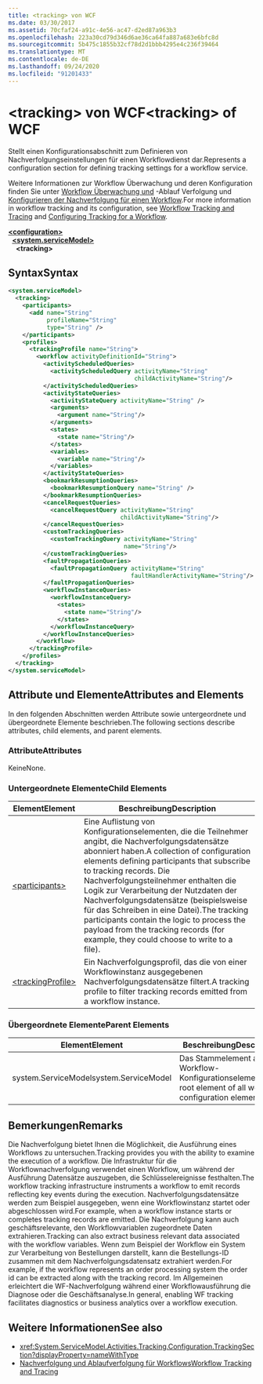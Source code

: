 ```yaml
---
title: <tracking> von WCF
ms.date: 03/30/2017
ms.assetid: 70cfaf24-a91c-4e56-ac47-d2ed87a963b3
ms.openlocfilehash: 223a30cd79d346d6ae36ca64fa887a683e6bfc8d
ms.sourcegitcommit: 5b475c1855b32cf78d2d1bbb4295e4c236f39464
ms.translationtype: MT
ms.contentlocale: de-DE
ms.lasthandoff: 09/24/2020
ms.locfileid: "91201433"
---
```

# <a name="tracking-of-wcf"></a><span data-ttu-id="b3c0c-102">\<tracking> von WCF</span><span class="sxs-lookup"><span data-stu-id="b3c0c-102">\<tracking> of WCF</span></span>

<span data-ttu-id="b3c0c-103">Stellt einen Konfigurationsabschnitt zum Definieren von Nachverfolgungseinstellungen für einen Workflowdienst dar.</span><span class="sxs-lookup"><span data-stu-id="b3c0c-103">Represents a configuration section for defining tracking settings for a workflow service.</span></span>  
  
 <span data-ttu-id="b3c0c-104">Weitere Informationen zur Workflow Überwachung und deren Konfiguration finden Sie unter [Workflow Überwachung und](../../../windows-workflow-foundation/workflow-tracking-and-tracing.md) -Ablauf Verfolgung und [Konfigurieren der Nachverfolgung für einen Workflow](../../../windows-workflow-foundation/configuring-tracking-for-a-workflow.md).</span><span class="sxs-lookup"><span data-stu-id="b3c0c-104">For more information in workflow tracking and its configuration, see [Workflow Tracking and Tracing](../../../windows-workflow-foundation/workflow-tracking-and-tracing.md) and [Configuring Tracking for a Workflow](../../../windows-workflow-foundation/configuring-tracking-for-a-workflow.md).</span></span>  
  
[**\<configuration>**](../configuration-element.md)\
&nbsp;&nbsp;[**\<system.serviceModel>**](system-servicemodel.md)\
&nbsp;&nbsp;&nbsp;&nbsp;**\<tracking>**  
  
## <a name="syntax"></a><span data-ttu-id="b3c0c-105">Syntax</span><span class="sxs-lookup"><span data-stu-id="b3c0c-105">Syntax</span></span>  
  
```xml  
<system.serviceModel>
  <tracking>
    <participants>
      <add name="String"
           profileName="String"
           type="String" />
    </participants>
    <profiles>
      <trackingProfile name="String">
        <workflow activityDefinitionId="String">
          <activityScheduledQueries>
            <activityScheduledQuery activityName="String"
                                    childActivityName="String"/>
          </activityScheduledQueries>
          <activityStateQueries>
            <activityStateQuery activityName="String" />
            <arguments>
              <argument name="String"/>
            </arguments>
            <states>
              <state name="String"/>
            </states>
            <variables>
              <variable name="String"/>
            </variables>
          </activityStateQueries>
          <bookmarkResumptionQueries>
            <bookmarkResumptionQuery name="String" />
          </bookmarkResumptionQueries>
          <cancelRequestQueries>
            <cancelRequestQuery activityName="String"
                                childActivityName="String"/>
          </cancelRequestQueries>
          <customTrackingQueries>
            <customTrackingQuery activityName="String"
                                 name="String"/>
          </customTrackingQueries>
          <faultPropagationQueries>
            <faultPropagationQuery activityName="String"
                                   faultHandlerActivityName="String"/>
          </faultPropagationQueries>
          <workflowInstanceQueries>
            <workflowInstanceQuery>
              <states>
                <state name="String"/>
              </states>
            </workflowInstanceQuery>
          </workflowInstanceQueries>
        </workflow>
      </trackingProfile>
    </profiles>
  </tracking>
</system.serviceModel>
```  
  
## <a name="attributes-and-elements"></a><span data-ttu-id="b3c0c-106">Attribute und Elemente</span><span class="sxs-lookup"><span data-stu-id="b3c0c-106">Attributes and Elements</span></span>  

 <span data-ttu-id="b3c0c-107">In den folgenden Abschnitten werden Attribute sowie untergeordnete und übergeordnete Elemente beschrieben.</span><span class="sxs-lookup"><span data-stu-id="b3c0c-107">The following sections describe attributes, child elements, and parent elements.</span></span>  
  
### <a name="attributes"></a><span data-ttu-id="b3c0c-108">Attribute</span><span class="sxs-lookup"><span data-stu-id="b3c0c-108">Attributes</span></span>  

 <span data-ttu-id="b3c0c-109">Keine</span><span class="sxs-lookup"><span data-stu-id="b3c0c-109">None.</span></span>  
  
### <a name="child-elements"></a><span data-ttu-id="b3c0c-110">Untergeordnete Elemente</span><span class="sxs-lookup"><span data-stu-id="b3c0c-110">Child Elements</span></span>  
  
|<span data-ttu-id="b3c0c-111">Element</span><span class="sxs-lookup"><span data-stu-id="b3c0c-111">Element</span></span>|<span data-ttu-id="b3c0c-112">Beschreibung</span><span class="sxs-lookup"><span data-stu-id="b3c0c-112">Description</span></span>|  
|-------------|-----------------|  
|[\<participants>](../windows-workflow-foundation/participants.md)|<span data-ttu-id="b3c0c-113">Eine Auflistung von Konfigurationselementen, die die Teilnehmer angibt, die Nachverfolgungsdatensätze abonniert haben.</span><span class="sxs-lookup"><span data-stu-id="b3c0c-113">A collection of configuration elements defining participants that subscribe to tracking records.</span></span> <span data-ttu-id="b3c0c-114">Die Nachverfolgungsteilnehmer enthalten die Logik zur Verarbeitung der Nutzdaten der Nachverfolgungsdatensätze (beispielsweise für das Schreiben in eine Datei).</span><span class="sxs-lookup"><span data-stu-id="b3c0c-114">The tracking participants contain the logic to process the payload from the tracking records (for example, they could choose to write to a file).</span></span>|  
|[\<trackingProfile>](../windows-workflow-foundation/trackingprofile.md)|<span data-ttu-id="b3c0c-115">Ein Nachverfolgungsprofil, das die von einer Workflowinstanz ausgegebenen Nachverfolgungsdatensätze filtert.</span><span class="sxs-lookup"><span data-stu-id="b3c0c-115">A tracking profile to filter tracking records emitted from a workflow instance.</span></span>|  
  
### <a name="parent-elements"></a><span data-ttu-id="b3c0c-116">Übergeordnete Elemente</span><span class="sxs-lookup"><span data-stu-id="b3c0c-116">Parent Elements</span></span>  
  
|<span data-ttu-id="b3c0c-117">Element</span><span class="sxs-lookup"><span data-stu-id="b3c0c-117">Element</span></span>|<span data-ttu-id="b3c0c-118">Beschreibung</span><span class="sxs-lookup"><span data-stu-id="b3c0c-118">Description</span></span>|  
|-------------|-----------------|  
|<span data-ttu-id="b3c0c-119">system.ServiceModel</span><span class="sxs-lookup"><span data-stu-id="b3c0c-119">system.ServiceModel</span></span>|<span data-ttu-id="b3c0c-120">Das Stammelement aller Workflow-Konfigurationselemente.</span><span class="sxs-lookup"><span data-stu-id="b3c0c-120">The root element of all workflow configuration elements.</span></span>|  
  
## <a name="remarks"></a><span data-ttu-id="b3c0c-121">Bemerkungen</span><span class="sxs-lookup"><span data-stu-id="b3c0c-121">Remarks</span></span>  

 <span data-ttu-id="b3c0c-122">Die Nachverfolgung bietet Ihnen die Möglichkeit, die Ausführung eines Workflows zu untersuchen.</span><span class="sxs-lookup"><span data-stu-id="b3c0c-122">Tracking provides you with the ability to examine the execution of a workflow.</span></span> <span data-ttu-id="b3c0c-123">Die Infrastruktur für die Workflownachverfolgung verwendet einen Workflow, um während der Ausführung Datensätze auszugeben, die Schlüsselereignisse festhalten.</span><span class="sxs-lookup"><span data-stu-id="b3c0c-123">The workflow tracking infrastructure instruments a workflow to emit records reflecting key events during the execution.</span></span> <span data-ttu-id="b3c0c-124">Nachverfolgungsdatensätze werden zum Beispiel ausgegeben, wenn eine Workflowinstanz startet oder abgeschlossen wird.</span><span class="sxs-lookup"><span data-stu-id="b3c0c-124">For example, when a workflow instance starts or completes tracking records are emitted.</span></span> <span data-ttu-id="b3c0c-125">Die Nachverfolgung kann auch geschäftsrelevante, den Workflowvariablen zugeordnete Daten extrahieren.</span><span class="sxs-lookup"><span data-stu-id="b3c0c-125">Tracking can also extract business relevant data associated with the workflow variables.</span></span> <span data-ttu-id="b3c0c-126">Wenn zum Beispiel der Workflow ein System zur Verarbeitung von Bestellungen darstellt, kann die Bestellungs-ID zusammen mit dem Nachverfolgungsdatensatz extrahiert werden.</span><span class="sxs-lookup"><span data-stu-id="b3c0c-126">For example, if the workflow represents an order processing system the order id can be extracted along with the tracking record.</span></span> <span data-ttu-id="b3c0c-127">Im Allgemeinen erleichtert die WF-Nachverfolgung während einer Workflowausführung die Diagnose oder die Geschäftsanalyse.</span><span class="sxs-lookup"><span data-stu-id="b3c0c-127">In general, enabling WF tracking facilitates diagnostics or business analytics over a workflow execution.</span></span>  
  
## <a name="see-also"></a><span data-ttu-id="b3c0c-128">Weitere Informationen</span><span class="sxs-lookup"><span data-stu-id="b3c0c-128">See also</span></span>

- <xref:System.ServiceModel.Activities.Tracking.Configuration.TrackingSection?displayProperty=nameWithType>
- [<span data-ttu-id="b3c0c-129">Nachverfolgung und Ablaufverfolgung für Workflows</span><span class="sxs-lookup"><span data-stu-id="b3c0c-129">Workflow Tracking and Tracing</span></span>](../../../windows-workflow-foundation/workflow-tracking-and-tracing.md)
